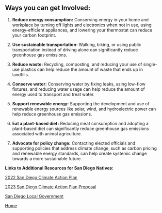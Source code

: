 ## Ways you can get Involved:
1) **Reduce energy consumption:** Conserving energy in your home and workplace by turning off lights and electronics when not in use, using energy-efficient appliances, and lowering your thermostat can reduce your carbon footprint.

2) **Use sustainable transportation:** Walking, biking, or using public transportation instead of driving alone can significantly reduce greenhouse gas emissions.

3) **Reduce waste:** Recycling, composting, and reducing your use of single-use plastics can help reduce the amount of waste that ends up in landfills.

4) **Conserve water:** Conserving water by fixing leaks, using low-flow fixtures, and reducing water usage can help reduce the amount of energy used to transport and treat water.

5) **Support renewable energy:** Supporting the development and use of renewable energy sources like solar, wind, and hydroelectric power can help reduce greenhouse gas emissions.

6) **Eat a plant-based diet:** Reducing meat consumption and adopting a plant-based diet can significantly reduce greenhouse gas emissions associated with animal agriculture.

7) **Advocate for policy change:** Contacting elected officials and supporting policies that address climate change, such as carbon pricing and renewable energy standards, can help create systemic change towards a more sustainable future.

**Links to Additional Resources for San Diego Natives:**

[2022 San Diego Climate Action Plan](https://www.sandiego.gov/sustainability/climate-action-plan)

[2023 San Diego Climate Action Plan Proposal](https://www.sandiego.gov/sites/default/files/2023-3-3_climate_action_implementation_plan.pdf)

[San Diego Local Government](https://www.sandiego.gov/)


[Home](https://anl059.github.io/syn1-climate-change/index.html)
